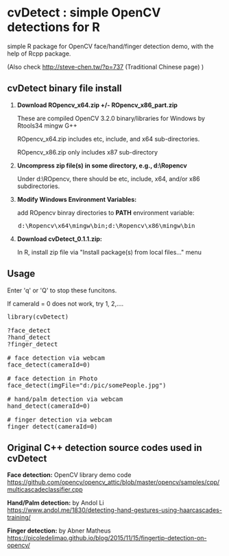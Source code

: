 # cvDetect : simple OpenCV detections for R
simple R package for OpenCV face/hand/finger detection demo, with the help of Rcpp package.

(Also check http://steve-chen.tw/?p=737  (Traditional Chinese page) )

## cvDetect binary file install

1. __Download ROpencv_x64.zip +/- ROpencv_x86_part.zip__

   These are compiled OpenCV 3.2.0 binary/libraries for Windows by Rtools34 mingw G++ 
   
   ROpencv_x64.zip includes etc, include, and x64 sub-directories.
   
   ROpencv_x86.zip only includes x87 sub-directory   

2. __Uncompress zip file(s) in some directory, e.g., d:\Ropencv__

   Under d:\ROpencv, there should be etc, include, x64, and/or x86 subdirectories.

3. __Modify Windows Environment Variables:__

   add ROpencv binray directories to __PATH__ environment variable:
<pre>
   d:\Ropencv\x64\mingw\bin;d:\Ropencv\x86\mingw\bin
</pre>   

4. __Download cvDetect_0.1.1.zip:__

   In R, install zip file via "Install package(s) from local files..." menu

## Usage

Enter 'q' or 'Q' to stop these funcitons.

If cameraId = 0 does not work, try 1, 2,.... 

<pre>
library(cvDetect)

?face_detect
?hand_detect
?finger_detect

# face detection via webcam
face_detect(cameraId=0)

# face detection in Photo 
face_detect(imgFile="d:/pic/somePeople.jpg")

# hand/palm detection via webcam
hand_detect(cameraId=0)

# finger detection via webcam
finger_detect(cameraId=0)
</pre>

## Original C++ detection source codes used in cvDetect

__Face detection:__  OpenCV library demo code  
https://github.com/opencv/opencv_attic/blob/master/opencv/samples/cpp/multicascadeclassifier.cpp

__Hand/Palm detection:__  by Andol Li  
https://www.andol.me/1830/detecting-hand-gestures-using-haarcascades-training/

__Finger detection:__ by Abner Matheus  
https://picoledelimao.github.io/blog/2015/11/15/fingertip-detection-on-opencv/
